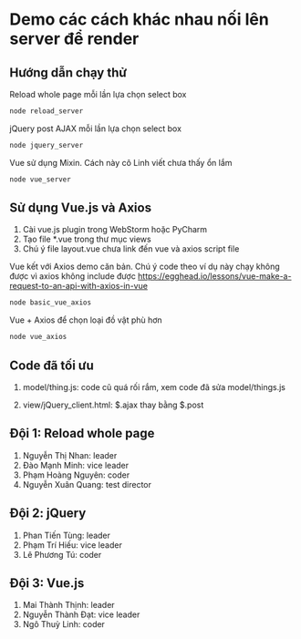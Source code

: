 # Demo các cách khác nhau nối lên server để render

## Hướng dẫn chạy thử

Reload whole page mỗi lần lựa chọn select box
```bash
node reload_server
```

jQuery post AJAX mỗi lần lựa chọn select box
```bash
node jquery_server
```

Vue sử dụng Mixin. Cách này cô Linh viết chưa thấy ổn lắm
```bash
node vue_server
```

## Sử dụng Vue.js và Axios
1. Cài vue.js plugin trong WebStorm hoặc PyCharm
2. Tạo file *.vue trong thư mục views
3. Chú ý file layout.vue chưa link đến vue và axios script file

Vue kết với Axios demo căn bản. Chú ý code theo ví dụ này chạy không được vì axios không include được
https://egghead.io/lessons/vue-make-a-request-to-an-api-with-axios-in-vue
```bash
node basic_vue_axios
```

Vue + Axios để chọn loại đồ vật phù hơn
```bash
node vue_axios
```

## Code đã tối ưu

1. model/thing.js: code cũ quá rối rắm, xem code đã sửa model/things.js

2. view/jQuery_client.html: $.ajax thay bằng $.post

## Đội 1: Reload whole page
1. Nguyễn Thị Nhan: leader
2. Đào Mạnh Minh: vice leader
3. Phạm Hoàng Nguyên: coder
4. Nguyễn Xuân Quang: test director

## Đội 2: jQuery
1. Phan Tiến Tùng: leader
2. Phạm Trí Hiếu: vice leader
3. Lê Phương Tú: coder

## Đội 3: Vue.js
1. Mai Thành Thịnh: leader
2. Nguyễn Thành Đạt: vice leader
3. Ngô Thuỳ Linh: coder
